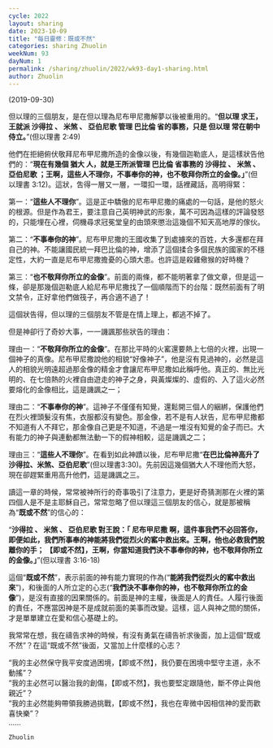 ```yaml
---
cycle: 2022
layout: sharing
date: 2023-10-09
title: "每日靈修：既或不然"
categories: sharing Zhuolin
weekNum: 93
dayNum: 1
permalink: /sharing/zhuolin/2022/wk93-day1-sharing.html
author: Zhuolin
---
```

(2019-09-30)

但以理的三個朋友，是在但以理為尼布甲尼撒解夢以後被重用的。“**但以理 求王，王就派 沙得拉 、 米煞 、 亞伯尼歌 管理 巴比倫 省的事務，只是 但以理 常在朝中侍立。**”(但以理書 2:49)    

他們在拒絕俯伏敬拜尼布甲尼撒所造的金像以後，有幾個迦勒底人，是這樣狀告他們的：“**現在有幾個 猶大 人，就是王所派管理 巴比倫 省事務的 沙得拉 、 米煞 、 亞伯尼歌 ；王啊，這些人不理你，不事奉你的神，也不敬拜你所立的金像。」**”(但以理書 3:12)。這狀，吿得一層又一層，一環扣一環，話裡藏話，高明得緊：    

第一：“**這些人不理你**”。這是正中驕傲的尼布甲尼撒的痛處的一句話，是他的怒火的根源。但是作為君王，要注意自己英明神武的形象，萬不可因為這樣的評論發怒的，只能埋在心裡，伺機尋求冠冕堂皇的由頭來懲治這幾個不知天高地厚的傢伙。    

第二：“**不事奉你的神**”。尼布甲尼撒的王國收集了到處擄來的百姓，大多還都在拜自己的神。不能讓國民統一拜巴比倫的神，增添了這個揉合多個民族的國家的不穩定性，大約一直是尼布甲尼撒擔憂的心頭大患。也許這是殺雞儆猴的好時機？    

第三：“**也不敬拜你所立的金像**”。前面的兩條，都不能明著拿了做文章，但是這一條，卻是那幾個迦勒底人給尼布甲尼撒找了一個順階而下的台階：既然前面有了明文禁令，正好拿他們做筏子，再合適不過了！    

這個狀告得，但以理的三個朋友不管是在情上理上，都逃不掉了。    

但是神卻行了奇妙大事，一一譏諷那些狀告的理由：    

理由一：“**不敬拜你所立的金像**”。在那比平時的火窰還要熱上七倍的火裡，出現一個神子的真像。尼布甲尼撒說他的相貌“好像神子”，他是沒有見過神的，必然是這人的相貌光明遠超過那金像的精金才會讓尼布甲尼撒如此稱呼他。真正的、無比光明的、在七倍熱的火裡自由遊走的神子之身，與黃燦燦的、虛假的、入了這火必然要熔化的金像相比，這是譏諷之一；    

理由二：“**不事奉你的神**”。這神子不僅僅有知覺，還鬆開三個人的綑綁，保護他們在烈火裡頭髮沒有焦，衣服都沒有變色。那金像，若不是有人狀告，尼布甲尼撒都不知道有人不拜它，那金像自己更是不知道，不過是一堆沒有知覺的金子而已。大有能力的神子與連動都無法動一下的假神相較，這是譏諷之二；    

理由三：“**這些人不理你**”。在看到如此神蹟以後，尼布甲尼撒“**在巴比倫神高升了沙得拉、米煞、亞伯尼歌**”(但以理書3:30)。先前因這幾個猶大人不理他而大怒，現在卻趕緊重用高升他們，這是譏諷之三。    

讀這一章的時候，常常被神所行的奇事吸引了注意力，更是好奇猜測那在火裡的第四個人是不是主耶穌自己，常常忽略了但以理這三個朋友的信心，就是那被稱為“**既或不然**”的信心的：    

“**沙得拉 、 米煞 、 亞伯尼歌 對王說：「 尼布甲尼撒 啊，這件事我們不必回答你， 即便如此，我們所事奉的神能將我們從烈火的窰中救出來。王啊，他也必救我們脫離你的手； 【即或不然】，王啊，你當知道我們決不事奉你的神，也不敬拜你所立的金像。」**”(但以理書 3:16-18)    

這個“**既或不然**”，表示前面的神有能力實現的作為(“**能將我們從烈火的窰中救出來**”)，和後面的人所立定的心志(“**我們決不事奉你的神，也不敬拜你所立的金像**”)，是沒有直接的因果關係的。前面是神的主權，後面是人的責任。人履行後面的責任，不應當因神是不是成就前面的美事而改變。這樣，這人與神之間的關係，才是單單建立在愛和信心基礎上的。    

我常常在想，我在禱告求神的時候，有沒有勇氣在禱告祈求後面，加上這個“既或不然”？在這“既或不然”後面，又當加上什麼樣的心志？    

“我的主必然保守我平安度過困境，【即或不然】，我仍要在困境中堅守主道，永不動搖”？    
“我的主必然可以醫治我的創傷，【即或不然】，我也要堅定跟隨他，斷不停止與他親近”？    
“我的主必然能夠帶領我勝過挑戰，【即或不然】，我也在卑微中因相信神的愛而歡喜快樂”？    
......    

`Zhuolin`    
